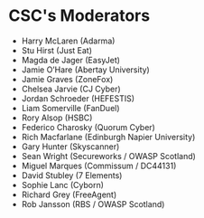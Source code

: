 # CSC's Moderators

- Harry McLaren (Adarma)
- Stu Hirst (Just Eat)
- Magda de Jager (EasyJet)
- Jamie O’Hare (Abertay University)
- Jamie Graves (ZoneFox)
- Chelsea Jarvie (CJ Cyber)
- Jordan Schroeder (HEFESTIS)
- Liam Somerville (FanDuel)
- Rory Alsop (HSBC)
- Federico Charosky (Quorum Cyber)
- Rich Macfarlane (Edinburgh Napier University)
- Gary Hunter (Skyscanner)
- Sean Wright (Secureworks / OWASP Scotland)
- Miguel Marques (Commissum / DC44131)
- David Stubley (7 Elements)
- Sophie Lanc (Cyborn)
- Richard Grey (FreeAgent)
- Rob Jansson (RBS / OWASP Scotland)
